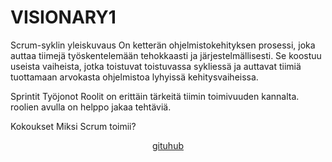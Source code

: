 # VISIONARY1

Scrum-syklin yleiskuvaus
On ketterän ohjelmistokehityksen prosessi, joka auttaa tiimejä työskentelemään tehokkaasti ja järjestelmällisesti. Se koostuu useista vaiheista, jotka toistuvat toistuvassa sykliessä ja auttavat tiimiä tuottamaan arvokasta ohjelmistoa lyhyissä kehitysvaiheissa.

Sprintit
Työjonot
Roolit
on erittäin tärkeitä tiimin toimivuuden kannalta. roolien avulla on helppo jakaa tehtäviä.

Kokoukset
Miksi Scrum toimii?


<p align=center>
  <a  href="github.com">
gituhub
  </a>
</p>
